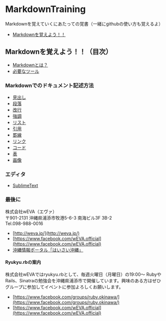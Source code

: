 MarkdownTraining
================

Markdownを覚えていくにあたっての覚書（一緒にgithubの使い方も覚えるよ）

- [Markdownを覚えよう！！](https://github.com/wEVA/MarkdownTraining/wiki)

## Markdownを覚えよう！！（目次）

- [Markdownとは？](https://github.com/wEVA/MarkdownTraining/wiki/Markdown%E3%81%A8%E3%81%AF%EF%BC%9F)
- [必要なツール](https://github.com/wEVA/MarkdownTraining/wiki/%E5%BF%85%E8%A6%81%E3%81%AA%E3%83%84%E3%83%BC%E3%83%AB)

### Markdownでのドキュメント記述方法

- [見出し](https://github.com/wEVA/MarkdownTraining/wiki/%E8%A6%8B%E5%87%BA%E3%81%97)
- [段落](https://github.com/wEVA/MarkdownTraining/wiki/%E6%AE%B5%E8%90%BD)
- [改行](https://github.com/wEVA/MarkdownTraining/wiki/%E6%94%B9%E8%A1%8C)
- [強調](https://github.com/wEVA/MarkdownTraining/wiki/%E5%BC%B7%E8%AA%BF)
- [リスト](https://github.com/wEVA/MarkdownTraining/wiki/%E3%83%AA%E3%82%B9%E3%83%88)
- [引用](https://github.com/wEVA/MarkdownTraining/wiki/%E5%BC%95%E7%94%A8)
- [罫線](https://github.com/wEVA/MarkdownTraining/wiki/%E7%BD%AB%E7%B7%9A)
- [リンク](https://github.com/wEVA/MarkdownTraining/wiki/%E3%83%AA%E3%83%B3%E3%82%AF)
- [コード](https://github.com/wEVA/MarkdownTraining/wiki/%E3%82%B3%E3%83%BC%E3%83%89)
- [表](https://github.com/wEVA/MarkdownTraining/wiki/%E8%A1%A8)
- [画像](https://github.com/wEVA/MarkdownTraining/wiki/%E7%94%BB%E5%83%8F)


### エディタ

- [SublimeText](https://github.com/wEVA/MarkdownTraining/wiki/SublimeText)

### 最後に

株式会社wEVA（エヴァ）  
〒901-2131 沖縄県浦添市牧港5-6-3 南海ビル3F 3B-2  
Tel.098-988-0016  

- [http://weva.jp/](http://weva.jp/)
- [https://www.facebook.com/wEVA.official](https://www.facebook.com/wEVA.official)
- [沖縄情報ポータル「はいさい沖縄」](http://8131.in/)

#### Ryukyu.rbの案内

株式会社wEVAではryukyu.rbとして、毎週火曜日（月曜日）の19:00〜 RubyやRails、Sinatraの勉強会を沖縄県浦添市で開催しています。興味のある方はぜひグループに参加してイベントに参加よろしくお願いします。

- [https://www.facebook.com/groups/ruby.okinawa/](https://www.facebook.com/groups/ruby.okinawa/)
- [https://www.facebook.com/wEVA.official](https://www.facebook.com/wEVA.official)
